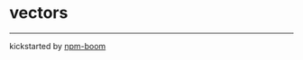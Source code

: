 # vectors









---
kickstarted by [npm-boom][npm-boom]

[npm-boom]: https://github.com/reergymerej/npm-boom
